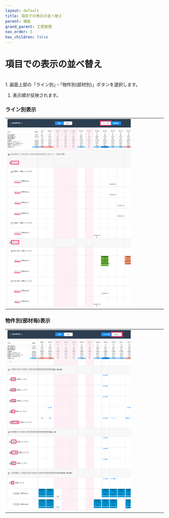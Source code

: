 ```yaml
---
layout: default
title: 項目での表示の並べ替え
parent: 機能
grand_parent: 工程管理
nav_order: 5
has_children: false
---
```


# 項目での表示の並べ替え

<br>
1. 画面上部の「ライン別」・「物件別(部材別)」ボタンを選択します。

1. 表示順が反映されます。

### ライン別表示

<table><tr><td>
<img src="../../../../assets/images/process-control/function/sort/1.png" width="80%">
</td></tr></table>

### 物件別(部材毎)表示

<table><tr><td>
<img src="../../../../assets/images/process-control/function/sort/2.png" width="80%">
</td></tr></table>